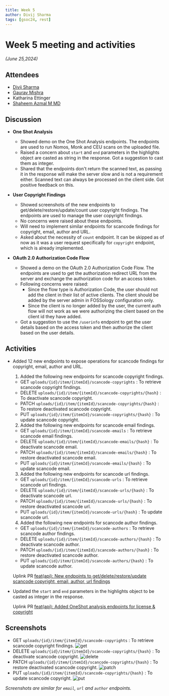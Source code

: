 ```yaml
---
title: Week 5
author: Divij Sharma
tags: [gsoc24, rest]
---
```


<!--
SPDX-License-Identifier: CC-BY-SA-4.0

SPDX-FileCopyrightText: 2024 Divij Sharma <divijs75@gmail.com>
-->

# Week 5 meeting and activities

_(June 25,2024)_

## Attendees

-   [Divij Sharma](https://github.com/dvjsharma)
-   [Gaurav Mishra](https://github.com/GMishx)
-   Katharina Ettinger
-   [Shaheem Azmal M MD](https://github.com/shaheemazmalmmd)

## Discussion

-   **One Shot Analysis**

    -   Showed demo on the One Shot Analysis endpoints. The endpoints are used to run Nomos, Monk and CEU scans on the uploaded file.
    -   Raised a concern about `start` and `end` parameters in the highlights object are casted as string in the response. Got a suggestion to cast them as integer.
    -   Shared that the endpoints don't return the scanned text, as passing it in the response will make the server slow and is not a requirement either. Scanned text can always be processed on the client side. Got positive feedback on this.

-   **User Copyright Findings**

    -   Showed screenshots of the new endpoints to get/delete/restore/update/count user copyright findings. The endpoints are used to manage the user copyright findings.
    -   No concerns were raised about these endpoints.
    -   Will need to implement similar endpoints for scancode findings for copyright, email, author and URL.
    -   Asked about the necessity of `count` endpoint. It can be skipped as of now as it was a user request specifically for `copyright` endpoint, which is already implemented.

-   **OAuth 2.0 Authorization Code Flow**

    -   Showed a demo on the OAuth 2.0 Authorization Code Flow. The endpoints are used to get the authorization redirect URL from the server and exchange the authorization code for an access token.
    -   Following concerns were raised:
        -   Since the flow type is Authorization Code, the user should not add the client in their list of active clients. The client should be added by the server admin in FOSSology configuration only.
        -   Since the client is no longer added by the user, the current auth flow will not work as we were authorizing the client based on the client id they have added.
    -   Got a suggestion to use the `/userinfo` endpoint to get the user details based on the access token and then authorize the client based on the user details.

## Activities

-   Added 12 new endpoints to expose operations for scancode findings for copyright, email, author and URL.

    1. Added the following new endpoints for scancode copyright findings.

    -   GET `uploads/{id}/item/{itemId}/scancode-copyrights` : To retrieve scancode copyright findings.
    -   DELETE `uploads/{id}/item/{itemId}/scancode-copyrights/{hash}` : To deactivate scancode copyright.
    -   PATCH `uploads/{id}/item/{itemId}/scancode-copyrights/{hash}` : To restore deactivated scancode copyright.
    -   PUT `uploads/{id}/item/{itemId}/scancode-copyrights/{hash}` : To update scancode copyright.
    2. Added the following new endpoints for scancode email findings.

    -   GET `uploads/{id}/item/{itemId}/scancode-emails` : To retrieve scancode email findings.
    -   DELETE `uploads/{id}/item/{itemId}/scancode-emails/{hash}` : To deactivate scancode email.
    -   PATCH `uploads/{id}/item/{itemId}/scancode-emails/{hash}` : To restore deactivated scancode email.
    -   PUT `uploads/{id}/item/{itemId}/scancode-emails/{hash}` : To update scancode email.
    3. Added the following new endpoints for scancode url findings.

    -   GET `uploads/{id}/item/{itemId}/scancode-urls` : To retrieve scancode url findings.
    -   DELETE `uploads/{id}/item/{itemId}/scancode-urls/{hash}` : To deactivate scancode url.
    -   PATCH `uploads/{id}/item/{itemId}/scancode-urls/{hash}` : To restore deactivated scancode url.
    -   PUT `uploads/{id}/item/{itemId}/scancode-urls/{hash}` : To update scancode url.
    4. Added the following new endpoints for scancode author findings.

    -   GET `uploads/{id}/item/{itemId}/scancode-authors` : To retrieve scancode author findings.
    -   DELETE `uploads/{id}/item/{itemId}/scancode-authors/{hash}` : To deactivate scancode author.
    -   PATCH `uploads/{id}/item/{itemId}/scancode-authors/{hash}` : To restore deactivated scancode author.
    -   PUT `uploads/{id}/item/{itemId}/scancode-authors/{hash}` : To update scancode author.

    Uplink PR [feat(api): New endpoints to get/delete/restore/update scancode copyright, email, author, url findings](https://github.com/fossology/fossology/pull/2772)

-   Updated the `start` and `end` parameters in the highlights object to be casted as integer in the response.
    
    Uplink PR [feat(api): Added OneShot analysis endpoints for license & copyright](https://github.com/fossology/fossology/pull/2768)

## Screenshots

-   GET `uploads/{id}/item/{itemId}/scancode-copyrights` : To retrieve scancode copyright findings.
    ![get](/img/reactUI/api/Copyrights/scancodecopyrightget.png)
-   DELETE `uploads/{id}/item/{itemId}/scancode-copyrights/{hash}` : To deactivate scancode copyright.
    ![delete](/img/reactUI/api/Copyrights/scancodecopyrightdelete.png)
-   PATCH `uploads/{id}/item/{itemId}/scancode-copyrights/{hash}` : To restore deactivated scancode copyright.
    ![patch](/img/reactUI/api/Copyrights/scancodecopyrightpatch.png)
-   PUT `uploads/{id}/item/{itemId}/scancode-copyrights/{hash}` : To update scancode copyright.
    ![put](/img/reactUI/api/Copyrights/scancodecopyrightput.png)

_Screenshots are similar for `email`, `url` and `author` endpoints._


